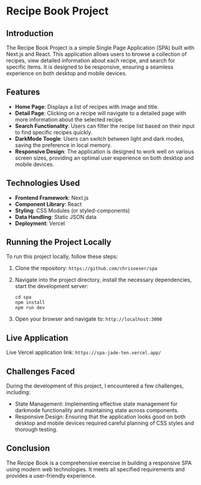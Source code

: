 # Recipe Book Project

## Introduction

The Recipe Book Project is a simple Single Page Application (SPA) built with Next.js and React. This application allows users to browse a collection of recipes, view detailed information about each recipe, and search for specific items. It is designed to be responsive, ensuring a seamless experience on both desktop and mobile devices.

## Features

- **Home Page**: Displays a list of recipes with image and title.
- **Detail Page**: Clicking on a recipe will navigate to a detailed page with more information about the selected recipe.
- **Search Functionality**: Users can filter the recipe list based on their input to find specific recipes quickly.
- **DarkMode Toogle**: Users can switch between light and dark modes, saving the preference in local memory.
- **Responsive Design**: The application is designed to work well on various screen sizes, providing an optimal user experience on both desktop and mobile devices.

## Technologies Used

- **Frontend Framework**: Next.js
- **Component Library**: React
- **Styling**: CSS Modules (or styled-components)
- **Data Handling**: Static JSON data
- **Deployment**: Vercel

## Running the Project Locally

To run this project locally, follow these steps:

1. Clone the repository: `https://github.com/chrisoeser/spa`

2. Navigate into the project directory, install the necessary dependencies, start the development server:
    ```
    cd spa
    npm install
    npm run dev
    ```

5. Open your browser and navigate to: `http://localhost:3000`

## Live Application
Live Vercel application link: `https://spa-jade-ten.vercel.app/`

## Challenges Faced
During the development of this project, I encountered a few challenges, including:

- State Management: Implementing effective state management for darkmode functionality and maintaining state across components.
- Responsive Design: Ensuring that the application looks good on both desktop and mobile devices required careful planning of CSS styles and thorough testing.

## Conclusion
The Recipe Book is a comprehensive exercise in building a responsive SPA using modern web technologies. It meets all specified requirements and provides a user-friendly experience.
